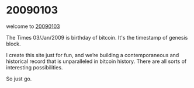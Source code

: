 # 20090103welcome to [20090103](http://20090103.com)The Times 03/Jan/2009 is birthday of bitcoin. It's the timestamp of genesis block.I create this site just for fun, and we’re building a contemporaneous and historical record that is unparalleled in bitcoin history. There are all sorts of interesting possibilities.So just go.
